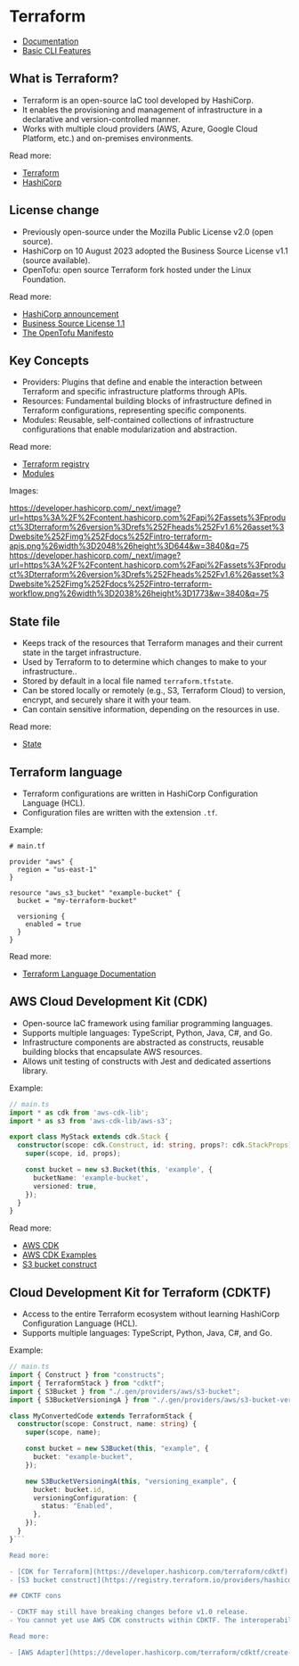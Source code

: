 # Terraform

- [Documentation](https://developer.hashicorp.com/terraform)
- [Basic CLI Features](https://developer.hashicorp.com/terraform/cli/commands)

## What is Terraform?

- Terraform is an open-source IaC tool developed by HashiCorp.
- It enables the provisioning and management of infrastructure in a declarative and version-controlled manner.
- Works with multiple cloud providers (AWS, Azure, Google Cloud Platform, etc.) and on-premises environments.

Read more:

- [Terraform](https://www.terraform.io/)
- [HashiCorp](https://www.hashicorp.com/)

## License change

- Previously open-source under the Mozilla Public License v2.0 (open source).
- HashiCorp on 10 August 2023 adopted the Business Source License v1.1 (source available).
- OpenTofu: open source Terraform fork hosted under the Linux Foundation.

Read more:

- [HashiCorp announcement](https://www.hashicorp.com/blog/hashicorp-adopts-business-source-license)
- [Business Source License 1.1](https://mariadb.com/bsl11/)
- [The OpenTofu Manifesto](https://opentofu.org/manifesto/)

## Key Concepts

- Providers: Plugins that define and enable the interaction between Terraform and specific infrastructure platforms through APIs.
- Resources: Fundamental building blocks of infrastructure defined in Terraform configurations, representing specific components.
- Modules: Reusable, self-contained collections of infrastructure configurations that enable modularization and abstraction.

Read more:

- [Terraform registry](https://registry.terraform.io/)
- [Modules](https://developer.hashicorp.com/terraform/language/modules)

Images:

https://developer.hashicorp.com/_next/image?url=https%3A%2F%2Fcontent.hashicorp.com%2Fapi%2Fassets%3Fproduct%3Dterraform%26version%3Drefs%252Fheads%252Fv1.6%26asset%3Dwebsite%252Fimg%252Fdocs%252Fintro-terraform-apis.png%26width%3D2048%26height%3D644&w=3840&q=75
https://developer.hashicorp.com/_next/image?url=https%3A%2F%2Fcontent.hashicorp.com%2Fapi%2Fassets%3Fproduct%3Dterraform%26version%3Drefs%252Fheads%252Fv1.6%26asset%3Dwebsite%252Fimg%252Fdocs%252Fintro-terraform-workflow.png%26width%3D2038%26height%3D1773&w=3840&q=75

## State file

- Keeps track of the resources that Terraform manages and their current state in the target infrastructure.
- Used by Terraform to to determine which changes to make to your infrastructure..
- Stored by default in a local file named `terraform.tfstate`.
- Can be stored locally or remotely (e.g., S3, Terraform Cloud) to version, encrypt, and securely share it with your team.
- Can contain sensitive information, depending on the resources in use.

Read more:

- [State](https://developer.hashicorp.com/terraform/language/state)

## Terraform language

- Terraform configurations are written in HashiCorp Configuration Language (HCL).
- Configuration files are written with the extension `.tf`.

Example:

```hcl
# main.tf

provider "aws" {
  region = "us-east-1"
}

resource "aws_s3_bucket" "example-bucket" {
  bucket = "my-terraform-bucket"

  versioning {
    enabled = true
  }
}
```

Read more:

- [Terraform Language Documentation](https://developer.hashicorp.com/terraform/language)

## AWS Cloud Development Kit (CDK)

- Open-source IaC framework using familiar programming languages.
- Supports multiple languages: TypeScript, Python, Java, C#, and Go.
- Infrastructure components are abstracted as constructs, reusable building blocks that encapsulate AWS resources.
- Allows unit testing of constructs with Jest and dedicated assertions library.

Example:

```typescript
// main.ts
import * as cdk from 'aws-cdk-lib';
import * as s3 from 'aws-cdk-lib/aws-s3';

export class MyStack extends cdk.Stack {
  constructor(scope: cdk.Construct, id: string, props?: cdk.StackProps) {
    super(scope, id, props);

    const bucket = new s3.Bucket(this, 'example', {
      bucketName: 'example-bucket',
      versioned: true,
    });
  }
}
```

Read more:

- [AWS CDK](https://docs.aws.amazon.com/cdk/v2/guide/home.html)
- [AWS CDK Examples](https://github.com/aws-samples/aws-cdk-examples)
- [S3 bucket construct](https://docs.aws.amazon.com/cdk/api/v2/docs/aws-cdk-lib.aws_s3.Bucket.html)

## Cloud Development Kit for Terraform (CDKTF)

- Access to the entire Terraform ecosystem without learning HashiCorp Configuration Language (HCL).
- Supports multiple languages: TypeScript, Python, Java, C#, and Go.

Example:

```typescript
// main.ts
import { Construct } from "constructs";
import { TerraformStack } from "cdktf";
import { S3Bucket } from "./.gen/providers/aws/s3-bucket";
import { S3BucketVersioningA } from "./.gen/providers/aws/s3-bucket-versioning";

class MyConvertedCode extends TerraformStack {
  constructor(scope: Construct, name: string) {
    super(scope, name);

    const bucket = new S3Bucket(this, "example", {
      bucket: "example-bucket",
    });

    new S3BucketVersioningA(this, "versioning_example", {
      bucket: bucket.id,
      versioningConfiguration: {
        status: "Enabled",
      },
    });
  }
}```

Read more:

- [CDK for Terraform](https://developer.hashicorp.com/terraform/cdktf)
- [S3 bucket construct](https://registry.terraform.io/providers/hashicorp/aws/latest/docs/resources/s3_bucket?lang=typescript)

## CDKTF cons

- CDKTF may still have breaking changes before v1.0 release.
- You cannot yet use AWS CDK constructs within CDKTF. The interoperability layer is a technical preview, and it is not yet ready for use in production.

Read more:

- [AWS Adapter](https://developer.hashicorp.com/terraform/cdktf/create-and-deploy/aws-adapter)

